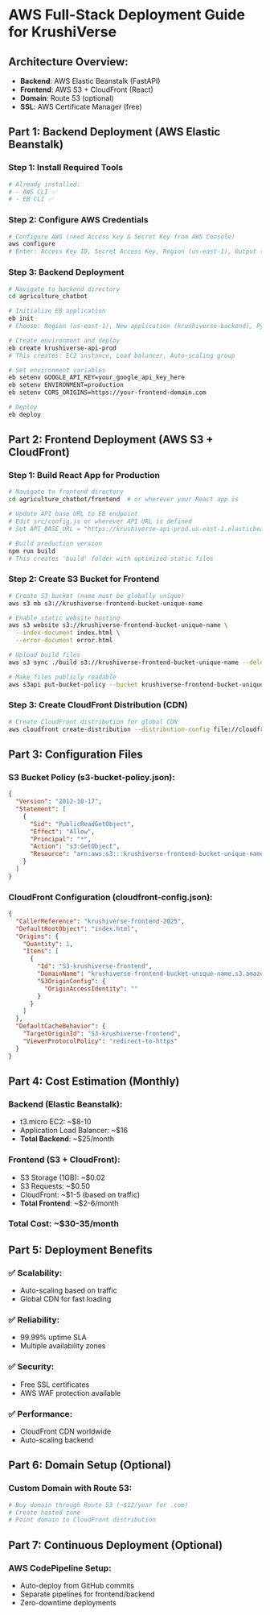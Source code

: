 # AWS Full-Stack Deployment Guide for KrushiVerse

## Architecture Overview:
- **Backend**: AWS Elastic Beanstalk (FastAPI)
- **Frontend**: AWS S3 + CloudFront (React)
- **Domain**: Route 53 (optional)
- **SSL**: AWS Certificate Manager (free)

## Part 1: Backend Deployment (AWS Elastic Beanstalk)

### Step 1: Install Required Tools
```powershell
# Already installed:
# - AWS CLI ✅
# - EB CLI ✅
```

### Step 2: Configure AWS Credentials
```bash
# Configure AWS (need Access Key & Secret Key from AWS Console)
aws configure
# Enter: Access Key ID, Secret Access Key, Region (us-east-1), Output (json)
```

### Step 3: Backend Deployment
```bash
# Navigate to backend directory
cd agriculture_chatbot

# Initialize EB application
eb init
# Choose: Region (us-east-1), New application (krushiverse-backend), Python 3.11

# Create environment and deploy
eb create krushiverse-api-prod
# This creates: EC2 instance, Load balancer, Auto-scaling group

# Set environment variables
eb setenv GOOGLE_API_KEY=your_google_api_key_here
eb setenv ENVIRONMENT=production
eb setenv CORS_ORIGINS=https://your-frontend-domain.com

# Deploy
eb deploy
```

## Part 2: Frontend Deployment (AWS S3 + CloudFront)

### Step 1: Build React App for Production
```bash
# Navigate to frontend directory
cd agriculture_chatbot/frontend  # or wherever your React app is

# Update API base URL to EB endpoint
# Edit src/config.js or wherever API URL is defined
# Set API_BASE_URL = "https://krushiverse-api-prod.us-east-1.elasticbeanstalk.com"

# Build production version
npm run build
# This creates 'build' folder with optimized static files
```

### Step 2: Create S3 Bucket for Frontend
```bash
# Create S3 bucket (name must be globally unique)
aws s3 mb s3://krushiverse-frontend-bucket-unique-name

# Enable static website hosting
aws s3 website s3://krushiverse-frontend-bucket-unique-name \
  --index-document index.html \
  --error-document error.html

# Upload build files
aws s3 sync ./build s3://krushiverse-frontend-bucket-unique-name --delete

# Make files publicly readable
aws s3api put-bucket-policy --bucket krushiverse-frontend-bucket-unique-name --policy file://s3-bucket-policy.json
```

### Step 3: Create CloudFront Distribution (CDN)
```bash
# Create CloudFront distribution for global CDN
aws cloudfront create-distribution --distribution-config file://cloudfront-config.json
```

## Part 3: Configuration Files

### S3 Bucket Policy (s3-bucket-policy.json):
```json
{
  "Version": "2012-10-17",
  "Statement": [
    {
      "Sid": "PublicReadGetObject",
      "Effect": "Allow",
      "Principal": "*",
      "Action": "s3:GetObject",
      "Resource": "arn:aws:s3:::krushiverse-frontend-bucket-unique-name/*"
    }
  ]
}
```

### CloudFront Configuration (cloudfront-config.json):
```json
{
  "CallerReference": "krushiverse-frontend-2025",
  "DefaultRootObject": "index.html",
  "Origins": {
    "Quantity": 1,
    "Items": [
      {
        "Id": "S3-krushiverse-frontend",
        "DomainName": "krushiverse-frontend-bucket-unique-name.s3.amazonaws.com",
        "S3OriginConfig": {
          "OriginAccessIdentity": ""
        }
      }
    ]
  },
  "DefaultCacheBehavior": {
    "TargetOriginId": "S3-krushiverse-frontend",
    "ViewerProtocolPolicy": "redirect-to-https"
  }
}
```

## Part 4: Cost Estimation (Monthly)

### Backend (Elastic Beanstalk):
- t3.micro EC2: ~$8-10
- Application Load Balancer: ~$16
- **Total Backend**: ~$25/month

### Frontend (S3 + CloudFront):
- S3 Storage (1GB): ~$0.02
- S3 Requests: ~$0.50
- CloudFront: ~$1-5 (based on traffic)
- **Total Frontend**: ~$2-6/month

### **Total Cost**: ~$30-35/month

## Part 5: Deployment Benefits

### ✅ **Scalability**:
- Auto-scaling based on traffic
- Global CDN for fast loading

### ✅ **Reliability**:
- 99.99% uptime SLA
- Multiple availability zones

### ✅ **Security**:
- Free SSL certificates
- AWS WAF protection available

### ✅ **Performance**:
- CloudFront CDN worldwide
- Auto-scaling backend

## Part 6: Domain Setup (Optional)

### Custom Domain with Route 53:
```bash
# Buy domain through Route 53 (~$12/year for .com)
# Create hosted zone
# Point domain to CloudFront distribution
```

## Part 7: Continuous Deployment (Optional)

### AWS CodePipeline Setup:
- Auto-deploy from GitHub commits
- Separate pipelines for frontend/backend
- Zero-downtime deployments